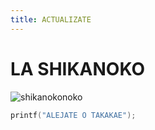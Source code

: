```yaml
---
title: ACTUALIZATE
---
```



# LA SHIKANOKO
![shikanokonoko](https://encrypted-tbn0.gstatic.com/images?q=tbn:ANd9GcRqSZhvDBz0KzOb3O67tX0w2abMgzkx520qDw&s)

``` C
printf("ALEJATE O TAKAKAE");
```

